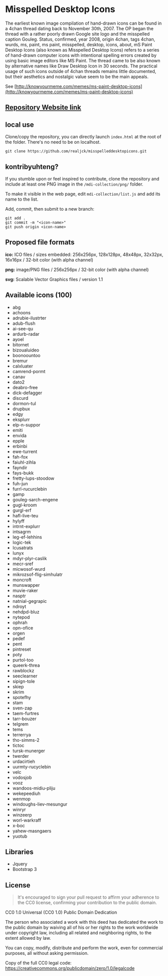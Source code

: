 # Misspelled Desktop Icons

The earliest known image compilation of hand-drawn icons can be found in a 4chan thread dating back to November 30th, 2007. The OP began the thread with a rather poorly drawn Google site logo and the misspelled caption Gouleg. Status, confirmed, year 2008, origin 4chan, tags 4chan, wurds, ms, paint, ms paint, misspelled, desktop, icons, about, mS Paint Desktop Icons (also known as Misspelled Desktop Icons) refers to a series of hand-drawn computer icons with intentional spelling errors created by using basic image editors like MS Paint. The thread came to be also known by alternative names like Draw Desktop Icon in 30 seconds. The practical usage of such icons outside of 4chan threads remains little documented, but their aesthetics and nostalgic value seem to be the main appeals. 

See [http://knowyourmeme.com/memes/ms-paint-desktop-icons](http://knowyourmeme.com/memes/ms-paint-desktop-icons)

## [Repository Website link](https://realjck.github.io/misspelleddesktopicons/)

## local use

Clone/copy the repository, you can directly launch `index.html` at the root of the folder. There's no need to be on localhost.

~~~~
git clone https://github.com/realjck/misspelleddesktopicons.git
~~~~

## kontribyuhteng?

If you stumble upon or feel inspired to contribute, clone the repository and include at least one PNG image in the `/mdi-collection/png/` folder.

To make it visible in the web page, edit `mdi-collection/list.js` and add its name to the list.

Add, commit, then submit to a new branch:

~~~~
git add .
git commit -m "<icon-name>"
git push origin <icon-name>
~~~~

## Proposed file formats

**ico:** ICO files / sizes embedded: 256x256px, 128x128px, 48x48px, 32x32px, 16x16px / 32-bit color (with alpha channel)

**png:** image/PNG files / 256x256px / 32-bit color (with alpha channel)

**svg:** Scalable Vector Graphics files / version 1.1

## Available icons (100)

* abg
* achoons
* adrubie-ilustrter
* adub-flush
* ai-see-qu
* ardurb-radar
* ayoel
* bitornet
* bizoualuideo
* boonoountoo
* bremur
* calxluater
* camrend-pormt
* canav
* dato2
* deabro-free
* dick-defagger
* discurd
* dormon-tul
* drupbux
* edgy
* eksplurr
* elp-n-suppor
* emiti
* envida
* epple
* erbinbi
* ewe-turrent
* fah-fox
* faiuhl-zihla
* fayndir
* fays-bukk
* fretty-lups-stoodow
* fuh-jun
* furrl-rucurclebin
* gamp
* gouleg-sarch-engene
* gugl-kroom
* gurgl-erf
* hafl-live-teu
* hylyff
* intrnt-explurr
* intsagrm
* leg-ef-lehhins
* logic-tek
* lcusatrats
* lunyx
* mdyr-plyr-caslik
* mecr-sref
* micwosof-wurd
* mikrozsof-flig-simhulatr
* moncroft
* munswapper
* muvie-raker
* nasptr
* natnial-gegrapic
* ndroyt
* nehdpd-bluz
* nytepod
* ophrah
* opn-ofice
* orgen
* pedef
* pent
* pintreset
* poty
* purtol-too
* queerk-threa
* rawblockz
* seeclearner
* sipign-tole
* skiep
* skrim
* spotefhy
* stam
* sven-zap
* taem-furtres
* tarr-bouzer
* telgrem
* tems
* terrerrya
* tho-simms-2
* tictoc
* tursk-munerger
* twerder
* urdacirtieh
* uurmty-rucyclebin
* velc
* vodosjob
* vooz
* wandoos-midiu-pliju
* wekepeediuh
* wenmop
* windoughs-liev-mesungur
* winryr
* winzeerp
* worl-warkraff
* x-boc
* yahew-masngaers
* yuotub

## Libraries

* Jquery
* Bootstrap 3

## License

>It's encouraged to sign your pull request to affirm your adherence to the CC0 license, confirming your contribution to the public domain.

CC0 1.0 Universal (CC0 1.0) Public Domain Dedication

The person who associated a work with this deed has dedicated the work to the public domain by waiving all of his or her rights to the work worldwide under copyright law, including all related and neighboring rights, to the extent allowed by law.

You can copy, modify, distribute and perform the work, even for commercial purposes, all without asking permission.

Copy of the full CC0 legal code:
https://creativecommons.org/publicdomain/zero/1.0/legalcode
